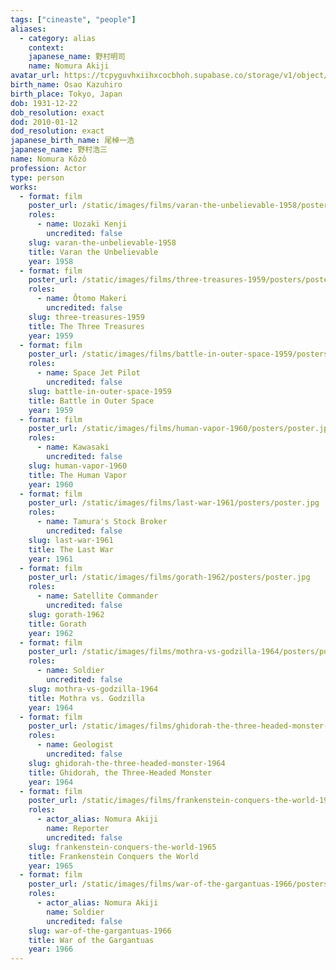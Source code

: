 ```yaml
---
tags: ["cineaste", "people"]
aliases:
  - category: alias
    context:
    japanese_name: 野村明司
    name: Nomura Akiji
avatar_url: https://tcpyguvhxiihxcocbhoh.supabase.co/storage/v1/object/public/godzilla-cineaste-public/content/people/nomura-kozo/nomura-kozo.jpg
birth_name: Osao Kazuhiro
birth_place: Tokyo, Japan
dob: 1931-12-22
dob_resolution: exact
dod: 2010-01-12
dod_resolution: exact
japanese_birth_name: 尾棹一浩
japanese_name: 野村浩三
name: Nomura Kôzô
profession: Actor
type: person
works:
  - format: film
    poster_url: /static/images/films/varan-the-unbelievable-1958/posters/poster.jpg
    roles:
      - name: Uozaki Kenji
        uncredited: false
    slug: varan-the-unbelievable-1958
    title: Varan the Unbelievable
    year: 1958
  - format: film
    poster_url: /static/images/films/three-treasures-1959/posters/poster.jpg
    roles:
      - name: Ôtomo Makeri
        uncredited: false
    slug: three-treasures-1959
    title: The Three Treasures
    year: 1959
  - format: film
    poster_url: /static/images/films/battle-in-outer-space-1959/posters/poster.jpg
    roles:
      - name: Space Jet Pilot
        uncredited: false
    slug: battle-in-outer-space-1959
    title: Battle in Outer Space
    year: 1959
  - format: film
    poster_url: /static/images/films/human-vapor-1960/posters/poster.jpg
    roles:
      - name: Kawasaki
        uncredited: false
    slug: human-vapor-1960
    title: The Human Vapor
    year: 1960
  - format: film
    poster_url: /static/images/films/last-war-1961/posters/poster.jpg
    roles:
      - name: Tamura's Stock Broker
        uncredited: false
    slug: last-war-1961
    title: The Last War
    year: 1961
  - format: film
    poster_url: /static/images/films/gorath-1962/posters/poster.jpg
    roles:
      - name: Satellite Commander
        uncredited: false
    slug: gorath-1962
    title: Gorath
    year: 1962
  - format: film
    poster_url: /static/images/films/mothra-vs-godzilla-1964/posters/poster.jpg
    roles:
      - name: Soldier
        uncredited: false
    slug: mothra-vs-godzilla-1964
    title: Mothra vs. Godzilla
    year: 1964
  - format: film
    poster_url: /static/images/films/ghidorah-the-three-headed-monster-1964/posters/poster.jpg
    roles:
      - name: Geologist
        uncredited: false
    slug: ghidorah-the-three-headed-monster-1964
    title: Ghidorah, the Three-Headed Monster
    year: 1964
  - format: film
    poster_url: /static/images/films/frankenstein-conquers-the-world-1965/posters/poster.jpg
    roles:
      - actor_alias: Nomura Akiji
        name: Reporter
        uncredited: false
    slug: frankenstein-conquers-the-world-1965
    title: Frankenstein Conquers the World
    year: 1965
  - format: film
    poster_url: /static/images/films/war-of-the-gargantuas-1966/posters/poster.jpg
    roles:
      - actor_alias: Nomura Akiji
        name: Soldier
        uncredited: false
    slug: war-of-the-gargantuas-1966
    title: War of the Gargantuas
    year: 1966
---
```

